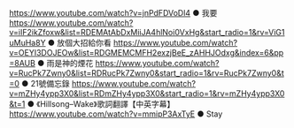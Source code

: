 https://www.youtube.com/watch?v=jnPdFDVoDl4 ● 我要
https://www.youtube.com/watch?v=iIF2ikZfoxw&list=RDEMAtAbDxMiiJA4hlNoi0VxHg&start_radio=1&rv=ViG1uMuHa8Y ● 放個大招給你看
https://www.youtube.com/watch?v=OEYI3DOJEOw&list=RDGMEMCMFH2exzjBeE_zAHHJOdxg&index=6&pp=8AUB ● 雨是神的煙花
https://www.youtube.com/watch?v=RucPk7Zwny0&list=RDRucPk7Zwny0&start_radio=1&rv=RucPk7Zwny0&t=0 ● 21號備忘錄
https://www.youtube.com/watch?v=mZHy4ypp3X0&list=RDmZHy4ypp3X0&start_radio=1&rv=mZHy4ypp3X0&t=1 ● 《Hillsong–Wake》歌詞翻譯【中英字幕】
https://www.youtube.com/watch?v=mmipP3AxTyE ●  Stay
